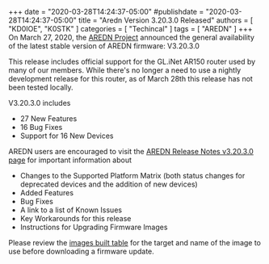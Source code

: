 +++
date = "2020-03-28T14:24:37-05:00"
#publishdate = "2020-03-28T14:24:37-05:00"
title = "Aredn Version 3.20.3.0 Released"
authors = [ "KD0IOE", "K0STK" ]
categories = [ "Techincal" ]
tags = [ "AREDN" ]
+++
On March 27, 2020, the [AREDN Project](https://www.arednmesh.org/)
announced the general availability of the latest stable version of AREDN
firmware: V3.20.3.0

This release includes official support for the GL.iNet AR150 router used
by many of our members. While there's no longer a need to use a nightly
development release for this router, as of March 28th this release has not
been tested locally.

V3.20.3.0 includes

* 27 New Features
* 16 Bug Fixes
* Support for 16 New Devices

AREDN users are encouraged to visit the
[AREDN Release Notes v3.20.3.0 page](https://www.arednmesh.org/content/aredn-v32030-available)
for important information about 

* Changes to the Supported Platform Matrix (both status changes for deprecated devices and the addition of new devices)
* Added Features
* Bug Fixes
* A link to a list of Known Issues
* Key Workarounds for this release
* Instructions for Upgrading Firmware Images

Please review the [images built table]( https://github.com/aredn/aredn_ar71xx)
for the target and name of the image to use before downloading a
firmware update.

<!--more-->
